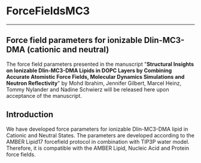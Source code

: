 # ForceFieldsMC3
-------------------------------------------------------------------------
Force field parameters for ionizable Dlin-MC3-DMA (cationic and neutral)
-------------------------------------------------------------------------
The force field parameters presented in the manuscript "**Structural Insights on Ionizable Dlin-MC3-DMA Lipids in DOPC Layers by Combining Accurate Atomistic Force Fields, Molecular Dynamics Simulations and Neutron Reflectivity**" by Mohd Ibrahim, Jennifer Gilbert, Marcel Heinz, Tommy Nylander and Nadine Schwierz will be released here upon acceptance of the manuscript.


## Introduction
We have developed force parameters for ionizable Dlin-MC3-DMA lipid in Cationic and Neutral States. The parameters are developed according to the AMBER Lipid17 forcefield protocol in combination with TIP3P water model. Therefore, it is compatible with the AMBER Lipid, Nucleic Acid and Protein force fields.
